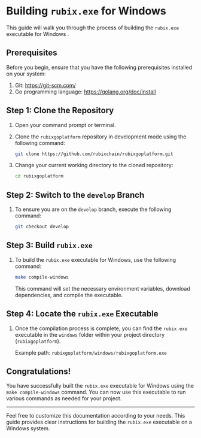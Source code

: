 

# Building `rubix.exe` for Windows

This guide will walk you through the process of building the `rubix.exe` executable for Windows .

## Prerequisites

Before you begin, ensure that you have the following prerequisites installed on your system:

1. Git: https://git-scm.com/
2. Go programming language: https://golang.org/doc/install

## Step 1: Clone the Repository

1. Open your command prompt or terminal.

2. Clone the `rubixgoplatform` repository in development mode using the following command:

   ```sh
   git clone https://github.com/rubixchain/rubixgoplatform.git
   ```

3. Change your current working directory to the cloned repository:

   ```sh
   cd rubixgoplatform
   ```

## Step 2: Switch to the `develop` Branch

1. To ensure you are on the `develop` branch, execute the following command:

   ```sh
   git checkout develop
   ```

## Step 3: Build `rubix.exe`

1. To build the `rubix.exe` executable for Windows, use the following command:

   ```sh
   make compile-windows
   ```

   This command will set the necessary environment variables, download dependencies, and compile the executable.

## Step 4: Locate the `rubix.exe` Executable

1. Once the compilation process is complete, you can find the `rubix.exe` executable in the `windows` folder within your project directory (`rubixgoplatform`).

   Example path: `rubixgoplatform/windows/rubixgoplatform.exe`

## Congratulations!

You have successfully built the `rubix.exe` executable for Windows using the `make compile-windows` command. You can now use this executable to run various commands as needed for your project.

---

Feel free to customize this documentation according to your needs. This guide provides clear instructions for building the `rubix.exe` executable on a Windows system.
